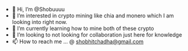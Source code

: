- 👋 Hi, I’m @Shobuuuu
- 👀 I’m interested in crypto mining like chia and monero which I am looking into right now.
- 🌱 I’m currently learning how to mine both of these crypto 
- 💞️ I’m looking to not looking for collaboration just here for knowledge
- 📫 How to reach me ... @ shobhitchadha@gmail.com

<!---
Shobuuuu/Shobuuuu is a ✨ special ✨ repository because its `README.md` (this file) appears on your GitHub profile.
You can click the Preview link to take a look at your changes.
--->
